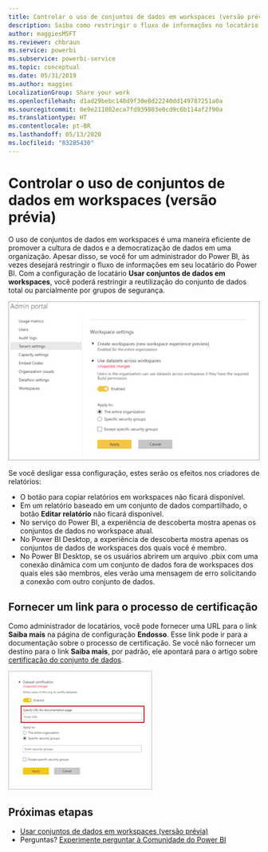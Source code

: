 ```yaml
---
title: Controlar o uso de conjuntos de dados em workspaces (versão prévia) – Power BI
description: Saiba como restringir o fluxo de informações no locatário do Power BI.
author: maggiesMSFT
ms.reviewer: chbraun
ms.service: powerbi
ms.subservice: powerbi-service
ms.topic: conceptual
ms.date: 05/31/2019
ms.author: maggies
LocalizationGroup: Share your work
ms.openlocfilehash: d1ad29bebc148d9f30e8d22240dd149787251a0a
ms.sourcegitcommit: 0e9e211082eca7fd939803e0cd9c6b114af2f90a
ms.translationtype: HT
ms.contentlocale: pt-BR
ms.lasthandoff: 05/13/2020
ms.locfileid: "83285430"
---
```

# <a name="control-the-use-of-datasets-across-workspaces-preview"></a>Controlar o uso de conjuntos de dados em workspaces (versão prévia)

O uso de conjuntos de dados em workspaces é uma maneira eficiente de promover a cultura de dados e a democratização de dados em uma organização. Apesar disso, se você for um administrador do Power BI, às vezes desejará restringir o fluxo de informações em seu locatário do Power BI. Com a configuração de locatário **Usar conjuntos de dados em workspaces**, você poderá restringir a reutilização do conjunto de dados total ou parcialmente por grupos de segurança.

![Configurações de workspace do administrador do Power BI](media/service-datasets-admin-across-workspaces/power-bi-admin-workspace-settings.png)

Se você desligar essa configuração, estes serão os efeitos nos criadores de relatórios:

- O botão para copiar relatórios em workspaces não ficará disponível. 
- Em um relatório baseado em um conjunto de dados compartilhado, o botão **Editar relatório** não ficará disponível.
- No serviço do Power BI, a experiência de descoberta mostra apenas os conjuntos de dados no workspace atual.
- No Power BI Desktop, a experiência de descoberta mostra apenas os conjuntos de dados de workspaces dos quais você é membro.
- No Power BI Desktop, se os usuários abrirem um arquivo .pbix com uma conexão dinâmica com um conjunto de dados fora de workspaces dos quais eles são membros, eles verão uma mensagem de erro solicitando a conexão com outro conjunto de dados.

## <a name="provide-a-link-for-the-certification-process"></a>Fornecer um link para o processo de certificação

Como administrador de locatários, você pode fornecer uma URL para o link **Saiba mais** na página de configuração **Endosso**.  Esse link pode ir para a documentação sobre o processo de certificação. Se você não fornecer um destino para o link **Saiba mais**, por padrão, ele apontará para o artigo sobre [certificação do conjunto de dados](service-datasets-certify.md).

![Saiba mais sobre a certificação do conjunto de dados](media/service-datasets-certify-promote/power-bi-dataset-learn-more-certification.png)

## <a name="next-steps"></a>Próximas etapas

- [Usar conjuntos de dados em workspaces (versão prévia)](service-datasets-across-workspaces.md)
- Perguntas? [Experimente perguntar à Comunidade do Power BI](https://community.powerbi.com/)
